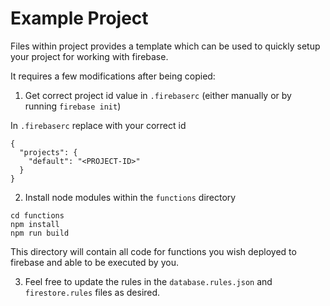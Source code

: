 # Example Project
Files within project provides a template which can be used to quickly setup your project for working with firebase.

It requires a few modifications after being copied:

1. Get correct project id value in `.firebaserc` (either manually or by running `firebase init`)

In `.firebaserc` replace <PROJECT-ID> with your correct id
```
{
  "projects": {
    "default": "<PROJECT-ID>"
  }
}
```

2. Install node modules within the `functions` directory

```
cd functions
npm install
npm run build
```

This directory will contain all code for functions you wish deployed to firebase and able to be executed by you.

3. Feel free to update the rules in the `database.rules.json` and `firestore.rules` files as desired.
